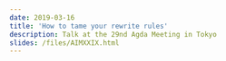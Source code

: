 ```yaml
---
date: 2019-03-16
title: 'How to tame your rewrite rules'
description: Talk at the 29nd Agda Meeting in Tokyo
slides: /files/AIMXXIX.html
---
```

